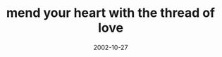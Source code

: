---
layout: base.njk
title : 'mend your heart with the thread of love' 
view_title : 'mend your heart with the thread of love' 
year : '2002' 
date : '2002-10-27' 
img_file : '/drawing/mendyourheartwiththethread.png' 
html_file : 'mendyourheartwiththethread' 
next_html : 'idoitbecauseeveryone.html' 
year_order : '184' 
permalink : "title/{{html_file}}.html"
---